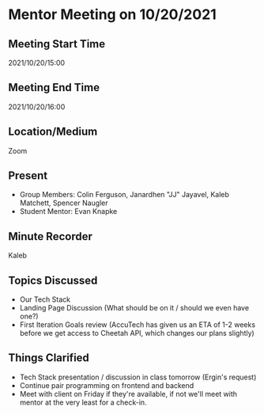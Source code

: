 # Mentor Meeting on 10/20/2021

## Meeting Start Time

2021/10/20/15:00

## Meeting End Time

2021/10/20/16:00

## Location/Medium

Zoom

## Present

- Group Members: Colin Ferguson, Janardhen "JJ" Jayavel, Kaleb Matchett, Spencer Naugler
- Student Mentor: Evan Knapke

## Minute Recorder

Kaleb

## Topics Discussed

- Our Tech Stack
- Landing Page Discussion (What should be on it / should we even have one?)
- First Iteration Goals review (AccuTech has given us an ETA of 1-2 weeks before we get access to Cheetah API, which changes our plans slightly)

## Things Clarified

- Tech Stack presentation / discussion in class tomorrow (Ergin's request)
- Continue pair programming on frontend and backend
- Meet with client on Friday if they're available, if not we'll meet with mentor at the very least for a check-in.
